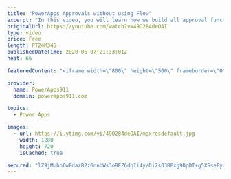 ```yaml
---
title: "PowerApps Approvals without using Flow"
excerpt: "In this video, you will learn how we build all approval functionality directly into Power Apps instead of flow. We do this for greater flexibility, more control, and a better user experience.   Part 1 to build this app starts here https://www.youtube.com/watch?v=xgznk4XlPCo Deep Linking is covered here"
originalUrl: https://youtube.com/watch?v=49O284deOAI
type: video
price: Free
length: PT24M34S
publishedDateTime: 2020-06-07T21:33:01Z
heat: 66

featuredContent: "<iframe width=\"800\" height=\"500\" frameborder=\"0\" src=\"https://www.youtube.com/embed/49O284deOAI\" allow=\"accelerometer; autoplay; encrypted-media; gyroscope; picture-in-picture\" allowfullscreen></iframe>"

provider:
  name: PowerApps911
  domain: powerapps911.com

topics:
  - Power Apps

images:
  - url: https://i.ytimg.com/vi/49O284deOAI/maxresdefault.jpg
    width: 1280
    height: 720
    isCached: true

secured: "lZ9jMubh6wFdazB2zGnnbWs3oBEZ6dqIi4y/Di2sO3RPxg9DpDT+g5XSseFyxTF6sNw2suPyn/1bnX8vsz0L3Oxvh/2CSRYEzTd8oUDs+j3w5yxWIoTuNFD1aVosu9Jg/nPRbagRWSy9plGQyhrD2L+BFkiji29ECQgm6w7ttUn/DMJwSlaJlqyjAroT9IQzrCBkFwpmqxymD74cuZQX1zGFzYLjBxLYao3/xPhcMbP/plV/sjzvUjW7C+b/7kIDPwT9tJ2l6QSRkjQIzeKkyg1+gU8C+eHOKQ/ili7Jl7r2P5YtY1NqDMPl01xDO2TJzDfzbaluCfxXtidtfKNaagzyDeQEF8mHw5QfNBrq78Yi/q1xmf4ipqedgN2bnUF1Ykz7Sg0RQFLURZIGyDIDWg==;dPyRa+sENepuuC5YUaM3lA=="
---
```



